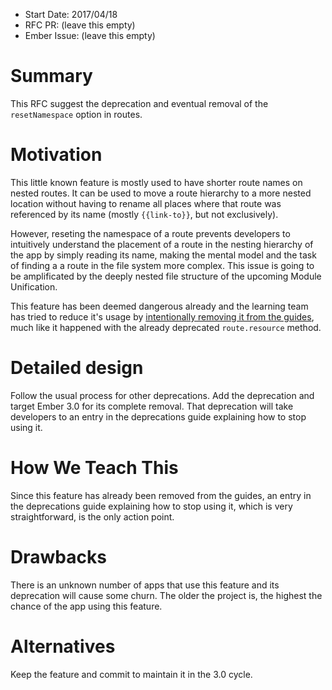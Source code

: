 - Start Date: 2017/04/18
- RFC PR: (leave this empty)
- Ember Issue: (leave this empty)

# Summary

This RFC suggest the deprecation and eventual removal of the `resetNamespace` option
in routes.

# Motivation

This little known feature is mostly used to have shorter route names on nested routes.
It can be used to move a route hierarchy to a more nested location without having to rename
all places where that route was referenced by its name (mostly `{{link-to}}`, but not exclusively).

However, reseting the namespace of a route prevents developers to intuitively understand
the placement of a route in the nesting hierarchy of the app by simply reading its name,
making the mental model and the task of finding a a route in the file system more complex.
This issue is going to be amplificated by the deeply nested file structure of the
upcoming Module Unification.

This feature has been deemed dangerous already and the learning team has tried to reduce
it's usage by [intentionally removing it from the guides](https://github.com/emberjs/guides/pull/1006),
much like it happened with the already deprecated `route.resource` method.

# Detailed design

Follow the usual process for other deprecations.
Add the deprecation and target Ember 3.0 for its complete removal.
That deprecation will take developers to an entry in the deprecations guide explaining how to stop using it.

# How We Teach This

Since this feature has already been removed from the guides, an entry in the deprecations
guide explaining how to stop using it, which is very straightforward, is the only
action point.

# Drawbacks

There is an unknown number of apps that use this feature and its deprecation will cause
some churn. The older the project is, the highest the chance of the app using this feature.

# Alternatives

Keep the feature and commit to maintain it in the 3.0 cycle.

